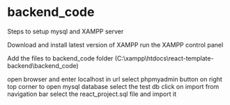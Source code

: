 # backend_code
Steps to setup mysql and XAMPP server

Download and install latest version of XAMPP
run the XAMPP control panel

Add the files to backend_code folder (C:\xampp\htdocs\react-template-backend\backend_code)


open browser and enter localhost in url
select phpmyadmin button on right top corner to open mysql database
select the test db 
click on import from navigation bar
select the react_project.sql file and import it

